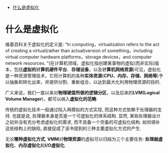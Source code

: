 
<!-- @import "[TOC]" {cmd="toc" depthFrom=1 depthTo=6 orderedList=false} -->

<!-- code_chunk_output -->

* [什么是虚拟化](#什么是虚拟化)

<!-- /code_chunk_output -->

# 什么是虚拟化

维基百科关于虚拟化的定义是: “In computing，virtualization refers to the act of creating a virtual(rather than actual)version of something，including virtual computer hardware platforms，storage devices，and computer network resources. ”(在计算机领域，虚拟化指创建某事物的虚拟(而非实际)版本，包括**虚拟的计算机硬件平台**、**存储设备**，以及**计算机网络资源**)可见，虚拟化是一种资源管理技术，它将计算机的各种**实体资源**(**CPU、内存、存储、网络等**)予以抽象和转化出来，并提供分割、重新组合，以达到最大化利用物理资源的目的. 

广义来说，我们一直以来对**物理硬盘所做的逻辑分区**，以及后来的**LVM(Logical Volume Manager**)，都可以纳入**虚拟化的范畴**. 

传统的虚拟化技术一般通过陷入再模拟的方式实现, 而这种方式依赖于处理器的支持. 也就是说, 处理器本身是否是一个可虚拟化的体系结构. 显然, 某些处理器设计之初并没有充分考虑虚拟化的需求, 而不具备一个完备的可虚拟化结构. 如何填补这些结构上的缺陷, 直接促成了该书提到的三种主要虚拟化方式的产生.

无论**哪种虚拟化方式**, **VMM**对**物理资源**的虚拟可以归结为三个主要任务: **处理器虚拟化**、**内存虚拟化**和**I/O虚拟化**. 

